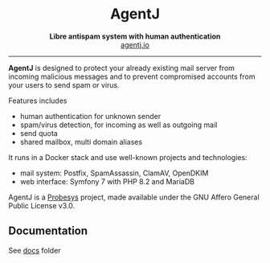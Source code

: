 <h1 align="center">AgentJ</h1>

<p align="center">
    <strong>Libre antispam system with human authentication</strong><br>
    <a href="https://agentj.io/">agentj.io</a>
</p>

---

**AgentJ** is designed to protect your already existing mail server from incoming malicious messages and to prevent compromised accounts from your users to send spam or virus.  

Features includes 
- human authentication for unknown sender
- spam/virus detection, for incoming as well as outgoing mail
- send quota
- shared mailbox, multi domain aliases

It runs in a Docker stack and use well-known projects and technologies: 
- mail system: Postfix, SpamAssassin, ClamAV, OpenDKIM
- web interface: Symfony 7 with PHP 8.2 and MariaDB

AgentJ is a [Probesys](https://www.probesys.coop) project, made available under the GNU Affero General Public License v3.0.

## Documentation

See [docs](docs/) folder
